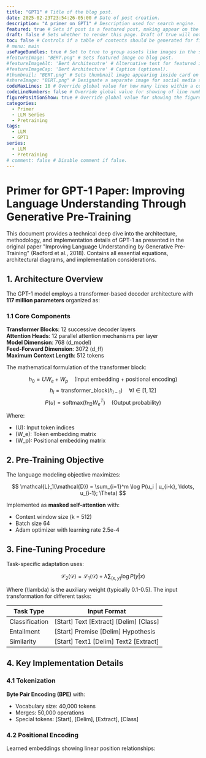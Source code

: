 ```yaml
---
title: "GPT1" # Title of the blog post.
date: 2025-02-23T23:54:26-05:00 # Date of post creation.
description: "A primer on GPT1" # Description used for search engine.
featured: true # Sets if post is a featured post, making appear on the home page side bar.
draft: false # Sets whether to render this page. Draft of true will not be rendered.
toc: false # Controls if a table of contents should be generated for first-level links automatically.
# menu: main
usePageBundles: true # Set to true to group assets like images in the same folder as this post.
#featureImage: "BERT.png" # Sets featured image on blog post.
#featureImageAlt: 'Bert Architecutre' # Alternative text for featured image.
#featureImageCap: 'Bert Architecture' # Caption (optional).
#thumbnail: "BERT.png" # Sets thumbnail image appearing inside card on homepage.
#shareImage: "BERT.png" # Designate a separate image for social media sharing.
codeMaxLines: 10 # Override global value for how many lines within a code block before auto-collapsing.
codeLineNumbers: false # Override global value for showing of line numbers within code block.
figurePositionShow: true # Override global value for showing the figure label.
categories:
  - Primer
  - LLM Series
  - Pretraining
tags:
  - LLM 
  - GPT1
series:
  - LLM
  - Pretraining
# comment: false # Disable comment if false.
---
```





# Primer for GPT-1 Paper: Improving Language Understanding Through Generative Pre-Training

This document provides a technical deep dive into the architecture, methodology, and implementation details of GPT-1 as presented in the original paper "Improving Language Understanding by Generative Pre-Training" (Radford et al., 2018). Contains all essential equations, architectural diagrams, and implementation considerations.

## 1. Architecture Overview
The GPT-1 model employs a transformer-based decoder architecture with **117 million parameters** organized as:

### 1.1 Core Components
**Transformer Blocks**: 12 successive decoder layers  
**Attention Heads**: 12 parallel attention mechanisms per layer  
**Model Dimension**: 768 (d_model)  
**Feed-Forward Dimension**: 3072 (d_ff)  
**Maximum Context Length**: 512 tokens  

The mathematical formulation of the transformer block:

$$
h_0 = UW_e + W_p \quad \text{(Input embedding + positional encoding)}
$$
$$
h_l = \text{transformer_block}(h_{l-1}) \quad \forall l \in [1,12]
$$
$$
P(u) = \text{softmax}(h_{12}W_e^T) \quad \text{(Output probability)}
$$

Where:  
- \(U\): Input token indices  
- \(W_e\): Token embedding matrix  
- \(W_p\): Positional embedding matrix

## 2. Pre-Training Objective
The language modeling objective maximizes:

$$
\mathcal{L}_1(\mathcal{D}) = \sum_{i=1}^m \log P(u_i | u_{i-k}, \ldots, u_{i-1}; \Theta)
$$

Implemented as **masked self-attention** with:
- Context window size \(k = 512\)
- Batch size 64
- Adam optimizer with learning rate 2.5e-4

## 3. Fine-Tuning Procedure
Task-specific adaptation uses:

$$
\mathcal{L}_2(\mathcal{D}) = \mathcal{L}_1(\mathcal{D}) + \lambda \sum_{(x,y)} \log P(y|x)
$$

Where \(\lambda\) is the auxiliary weight (typically 0.1-0.5). The input transformation for different tasks:

| Task Type       | Input Format                          |
|-----------------|---------------------------------------|
| Classification  | [Start] Text [Extract] [Delim] [Class]|
| Entailment      | [Start] Premise [Delim] Hypothesis   |
| Similarity      | [Start] Text1 [Delim] Text2 [Extract]|

## 4. Key Implementation Details

### 4.1 Tokenization
**Byte Pair Encoding (BPE)** with:
- Vocabulary size: 40,000 tokens
- Merges: 50,000 operations
- Special tokens: [Start], [Delim], [Extract], [Class]

### 4.2 Positional Encoding
Learned embeddings showing linear position relationships:
